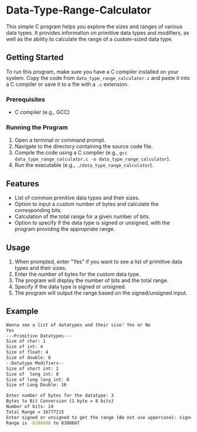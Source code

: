 # Data-Type-Range-Calculator


This simple C program helps you explore the sizes and ranges of various data types. It provides information on primitive data types and modifiers, as well as the ability to calculate the range of a custom-sized data type.

## Getting Started

To run this program, make sure you have a C compiler installed on your system. Copy the code from `data_type_range_calculator.c` and paste it into a C compiler or save it to a file with a `.c` extension.

### Prerequisites

- C compiler (e.g., GCC)

### Running the Program

1. Open a terminal or command prompt.
2. Navigate to the directory containing the source code file.
3. Compile the code using a C compiler (e.g., `gcc data_type_range_calculator.c -o data_type_range_calculator`).
4. Run the executable (e.g., `./data_type_range_calculator`).

## Features

- List of common primitive data types and their sizes.
- Option to input a custom number of bytes and calculate the corresponding bits.
- Calculation of the total range for a given number of bits.
- Option to specify if the data type is signed or unsigned, with the program providing the appropriate range.

## Usage

1. When prompted, enter "Yes" if you want to see a list of primitive data types and their sizes.
2. Enter the number of bytes for the custom data type.
3. The program will display the number of bits and the total range.
4. Specify if the data type is signed or unsigned.
5. The program will output the range based on the signed/unsigned input.

## Example

```bash
Wanna see a list of datatypes and their size? Yes or No
Yes
---Primitive Datatypes---
Size of char: 1
Size of int: 4
Size of float: 4
Size of double: 8
--Datatype Modifiers--
Size of short int: 2
Size of  long int: 8
Size of long long int: 8
Size of Long Double: 16

Enter number of bytes for the datatype: 3
Bytes to Bit Conversion (1 byte = 8 bits)
Number of bits: 24
Total Range = 16777215
Enter signed or unsigned to get the range (do not use uppercase): signed
Range is -8388608 to 8388607
```

